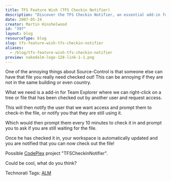 ```yaml
---
title: TFS Feature Wish (TFS Checkin Notifier)
description: "Discover the TFS Checkin Notifier, an essential add-in for Team Explorer that streamlines file access requests and enhances collaboration in source control."
date: 2007-05-24
creator: Martin Hinshelwood
id: "397"
layout: blog
resourceType: blog
slug: tfs-feature-wish-tfs-checkin-notifier
aliases:
  - /blog/tfs-feature-wish-tfs-checkin-notifier
preview: nakedalm-logo-128-link-1-1.png
---
```


One of the annoying things about Source-Control is that someone else can have that file you really need checked out! This can be annoying if they are not in the same building or even country.

What we need is a add-in for Team Explorer where we can right-click on a tree or file that has been checked out by another user and request access.

This will then notify the user that we want access and prompt them to check-in the file, or notify you that they are still using it.

Which would then prompt them every 10 minutes to check it in and prompt you to ask if you are still waiting for the file.

Once he has checked it in, your workspace is automatically updated and you are notified that you can now check out the file!

Possible [CodePlex](http://www.codeplex.com "CodePlex") project "TFSCheckinNotifier".

Could be cool, what do you think?

Technorati Tags: [ALM](http://technorati.com/tags/ALM)

